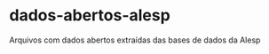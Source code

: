 dados-abertos-alesp
===================

Arquivos com dados abertos extraídas das bases de dados da Alesp
